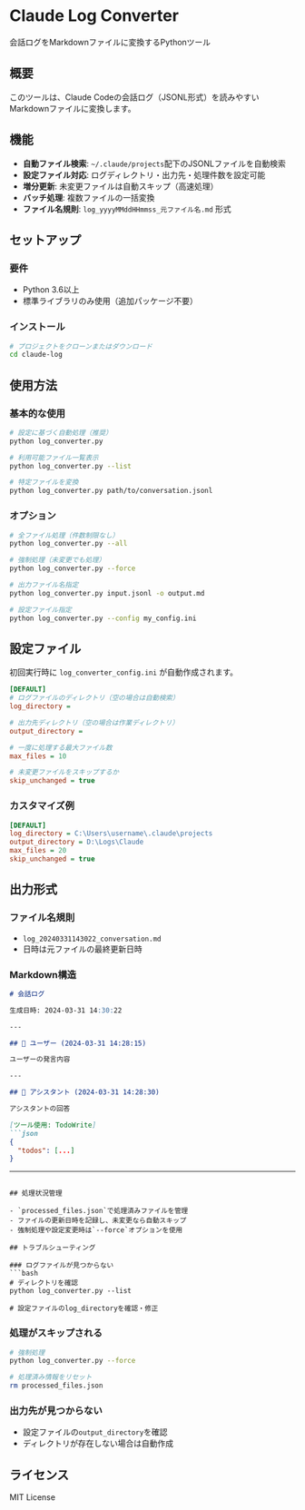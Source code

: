 # Claude Log Converter

会話ログをMarkdownファイルに変換するPythonツール

## 概要

このツールは、Claude Codeの会話ログ（JSONL形式）を読みやすいMarkdownファイルに変換します。

## 機能

- **自動ファイル検索**: `~/.claude/projects`配下のJSONLファイルを自動検索
- **設定ファイル対応**: ログディレクトリ・出力先・処理件数を設定可能
- **増分更新**: 未変更ファイルは自動スキップ（高速処理）
- **バッチ処理**: 複数ファイルの一括変換
- **ファイル名規則**: `log_yyyyMMddHHmmss_元ファイル名.md` 形式

## セットアップ

### 要件
- Python 3.6以上
- 標準ライブラリのみ使用（追加パッケージ不要）

### インストール
```bash
# プロジェクトをクローンまたはダウンロード
cd claude-log
```

## 使用方法

### 基本的な使用
```bash
# 設定に基づく自動処理（推奨）
python log_converter.py

# 利用可能ファイル一覧表示
python log_converter.py --list

# 特定ファイルを変換
python log_converter.py path/to/conversation.jsonl
```

### オプション
```bash
# 全ファイル処理（件数制限なし）
python log_converter.py --all

# 強制処理（未変更でも処理）
python log_converter.py --force

# 出力ファイル名指定
python log_converter.py input.jsonl -o output.md

# 設定ファイル指定
python log_converter.py --config my_config.ini
```

## 設定ファイル

初回実行時に `log_converter_config.ini` が自動作成されます。

```ini
[DEFAULT]
# ログファイルのディレクトリ（空の場合は自動検索）
log_directory = 

# 出力先ディレクトリ（空の場合は作業ディレクトリ）
output_directory = 

# 一度に処理する最大ファイル数
max_files = 10

# 未変更ファイルをスキップするか
skip_unchanged = true
```

### カスタマイズ例
```ini
[DEFAULT]
log_directory = C:\Users\username\.claude\projects
output_directory = D:\Logs\Claude
max_files = 20
skip_unchanged = true
```

## 出力形式

### ファイル名規則
- `log_20240331143022_conversation.md`
- 日時は元ファイルの最終更新日時

### Markdown構造
```markdown
# 会話ログ

生成日時: 2024-03-31 14:30:22

---

## 👤 ユーザー (2024-03-31 14:28:15)

ユーザーの発言内容

---

## 🤖 アシスタント (2024-03-31 14:28:30)

アシスタントの回答

[ツール使用: TodoWrite]
```json
{
  "todos": [...]
}
```

---
```

## 処理状況管理

- `processed_files.json`で処理済みファイルを管理
- ファイルの更新日時を記録し、未変更なら自動スキップ
- 強制処理や設定変更時は`--force`オプションを使用

## トラブルシューティング

### ログファイルが見つからない
```bash
# ディレクトリを確認
python log_converter.py --list

# 設定ファイルのlog_directoryを確認・修正
```

### 処理がスキップされる
```bash
# 強制処理
python log_converter.py --force

# 処理済み情報をリセット
rm processed_files.json
```

### 出力先が見つからない
- 設定ファイルの`output_directory`を確認
- ディレクトリが存在しない場合は自動作成

## ライセンス

MIT License